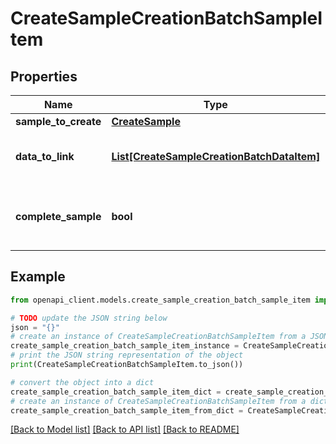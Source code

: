# CreateSampleCreationBatchSampleItem


## Properties

Name | Type | Description | Notes
------------ | ------------- | ------------- | -------------
**sample_to_create** | [**CreateSample**](CreateSample.md) |  | 
**data_to_link** | [**List[CreateSampleCreationBatchDataItem]**](CreateSampleCreationBatchDataItem.md) | The data to be linked to the new sample. | [optional] 
**complete_sample** | **bool** | Indicates whether the sample must be completed. | 

## Example

```python
from openapi_client.models.create_sample_creation_batch_sample_item import CreateSampleCreationBatchSampleItem

# TODO update the JSON string below
json = "{}"
# create an instance of CreateSampleCreationBatchSampleItem from a JSON string
create_sample_creation_batch_sample_item_instance = CreateSampleCreationBatchSampleItem.from_json(json)
# print the JSON string representation of the object
print(CreateSampleCreationBatchSampleItem.to_json())

# convert the object into a dict
create_sample_creation_batch_sample_item_dict = create_sample_creation_batch_sample_item_instance.to_dict()
# create an instance of CreateSampleCreationBatchSampleItem from a dict
create_sample_creation_batch_sample_item_from_dict = CreateSampleCreationBatchSampleItem.from_dict(create_sample_creation_batch_sample_item_dict)
```
[[Back to Model list]](../README.md#documentation-for-models) [[Back to API list]](../README.md#documentation-for-api-endpoints) [[Back to README]](../README.md)


